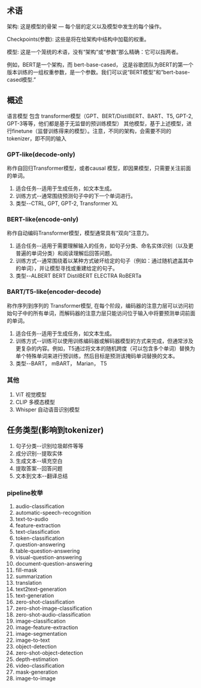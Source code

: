 ## 术语
架构: 这是模型的骨架 — 每个层的定义以及模型中发生的每个操作。

Checkpoints(参数): 这些是将在给架构中结构中加载的权重。

模型: 这是一个笼统的术语，没有“架构”或“参数”那么精确：它可以指两者。

例如，BERT是一个架构，而 bert-base-cased， 这是谷歌团队为BERT的第一个版本训练的一组权重参数，是一个参数。我们可以说“BERT模型”和”bert-base-cased模型.”

## 概述
语言模型 包含 transformer模型（GPT、BERT/DistilBERT、BART、T5, GPT-2, GPT-3等等，他们都是基于无监督的预训练模型）
其他模型，基于上述模型，进行finetune（监督训练得来的模型）。注意，不同的架构，会需要不同的tokenizer，即不同的输入

### GPT-like(decode-only)
称作自回归Transformer模型，或者causal 模型，即因果模型，只需要关注前面的单词。
1. 适合任务--适用于生成任务，如文本生成。
2. 训练方式--通常围绕预测句子中的下一个单词进行。
3. 类型--CTRL, GPT, GPT-2, Transformer XL

### BERT-like(encode-only)
称作自动编码Transformer模型，模型通常具有“双向”注意力。
1. 适合任务--适用于需要理解输入的任务，如句子分类、命名实体识别（以及更普遍的单词分类）和阅读理解后回答问题。
2. 训练方式--通常围绕着以某种方式破坏给定的句子（例如：通过随机遮盖其中的单词），并让模型寻找或重建给定的句子。
3. 类型--ALBERT BERT DistilBERT ELECTRA RoBERTa

### BART/T5-like(encoder-decode)
称作序列到序列的 Transformer模型, 在每个阶段，编码器的注意力层可以访问初始句子中的所有单词，而解码器的注意力层只能访问位于输入中将要预测单词前面的单词。
1. 适合任务--适用于生成任务，如文本生成。
2. 训练方式--训练可以使用训练编码器或解码器模型的方式来完成，但通常涉及更复杂的内容。例如，T5通过将文本的随机跨度（可以包含多个单词）替换为单个特殊单词来进行预训练，然后目标是预测该掩码单词替换的文本。
3. 类型--BART， mBART， Marian， T5

### 其他
1. ViT 视觉模型
2. CLIP 多模态模型
3. Whisper 自动语音识别模型

## 任务类型(影响到tokenizer)
1. 句子分类--识别垃圾邮件等等
2. 成分识别--提取实体
3. 生成文本--填充空白
4. 提取答案--回答问题
5. 文本到文本--翻译总结

### pipeline枚举
1. audio-classification
2. automatic-speech-recognition
3. text-to-audio
4. feature-extraction
5. text-classification
6. token-classification
7. question-answering
8. table-question-answering
9. visual-question-answering
10. document-question-answering
11. fill-mask
12. summarization
13. translation
14. text2text-generation
15. text-generation
16. zero-shot-classification
17. zero-shot-image-classification
18. zero-shot-audio-classification
19. image-classification
20. image-feature-extraction
21. image-segmentation
22. image-to-text
23. object-detection
24. zero-shot-object-detection
25. depth-estimation
26. video-classification
27. mask-generation
28. image-to-image

